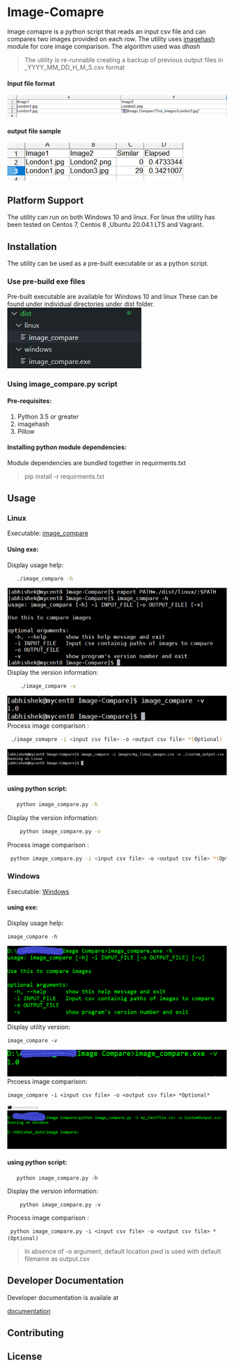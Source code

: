 # Image-Comapre

Image comapre is a python script that reads an input csv file and can compares two images provided on each row. 
The utility uses [imagehash](https://pypi.org/project/ImageHash/) module for core image comparison.
The algorithm used was *dhash*
> The utility is re-runnable creating a backup of previous output files in <filename>_YYYY_MM_DD_H_M_S.csv format

#### Input file format

![sample input](./resources/Sample_input.png)

#### output file sample
![Sample_output](./resources/Sample_output.png)
## Platform Support
The utility can run on both Windows 10 and linux. 
For linux the utility has been tested on Centos 7, Centos 8 ,Ubuntu 20.04.1 LTS and Vagrant.
## Installation
The utility can be used as a pre-built executable or as a python script.
### Use pre-build exe files
Pre-built executable are available for Windows 10 and linux
These can be found under individual directories under dist folder. 
    ![distribution_dir_tree](resources/dist_dir_tree.png)


### Using image_compare.py script

#### Pre-requisites:
1. Python 3.5 or greater
2. imagehash
3. Pillow
#### Installing python module dependencies:
Module dependencies are  bundled together in requirments.txt
> pip install -r requirments.txt

## Usage

### Linux
Executable: [image_compare](./dist/linux/image_compare)
#### Using exe:
Display usage help:

```bash
   ./image_compare -h
```
![linux_help](./resources/linux_help.png)
Display the version information:
```bash 
    ./image_compare -v
```
![linux_help_version](./resources/linux_version.png)
Process image comparison :
```bash
 ./image_comapre -i <input csv file> -o <output csv file> *(Optional)
```
![linux_execute](./resources/linux_execute.png)
#### using python script:
```bash
   python image_compare.py -h
```

Display the version information:
```bash 
    python image_compare.py -v
```

Process image comparison :
```bash
 python image_compare.py -i <input csv file> -o <output csv file> *(Optional)
```
### Windows
Esecutable: [Windows](./dist/windows/image_compare.exe)
#### using exe:
Display usage help:
``` dos
image_compare -h
```
![windows_help](./resources/windows_help.png)
Display utility version:
```dos
image_compare -v
```
![windows_help_VERSION](./resources/windows_version.png)
Prcoess image comparison:
```dos
image_compare -i <input csv file> -o <output csv file> *Optional*
```
![windows_help_exec](./resources/windows_execution.png)

#### using python script:
```dos
   python image_compare.py -h
```
Display the version information:
```dos 
    python image_compare.py -v
```
Process image comparison :
```dos
 python image_compare.py -i <input csv file> -o <output csv file> *(Optional)
```


> In absence of -o argument, default location *pwd* is used with default filename as output.csv 

## Developer Documentation
Developer documentation is availale at

[documentation](./html/image_compare.html)

## Contributing

## License
